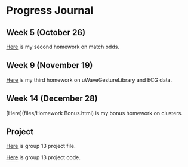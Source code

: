 # Progress Journal

## Week 5 (October 26)

[Here](files/Homework2.html) is my second homework on match odds.

## Week 9 (November 19)

[Here](files/Homework3.html) is my third homework on uWaveGestureLibrary and ECG data. 

## Week 14 (December 28)

[Here](files/Homework Bonus.html) is my bonus homework on clusters. 

## Project

[Here](files/Project_Group13.html) is group 13 project file.

[Here](files/ProjectFinal_Group13.R) is group 13 project code.
